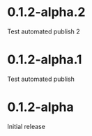 # 0.1.2-alpha.2
Test automated publish 2

# 0.1.2-alpha.1
Test automated publish

# 0.1.2-alpha
Initial release
